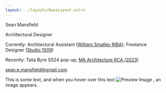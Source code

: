 ```yaml
---
layout: ../layouts/BaseLayout.astro
---
```

Sean Mansfield

Architectural Designer

Currently: Architectural Assistant ([William Smalley RIBA](https://williamsmalley.com)); Freelance Designer ([Studio 1009](https://www.10-09.com))

Recently: Talia Byre SS24 pop-up; [MA Architecture RCA (2023)](https://2023.rca.ac.uk/students/sean-mansfield/)

sean.e.mansfield@gmail.com 

This is some text, and when you hover over 
<span class="hover-text">this text 
  <img src="/IMG_0725.jpeg" alt="Preview Image" class="hover-image" />
</span>, an image appears.


<!-- <a class="hoverText"> 
<p>Hover</p>
    <div>
        <img
            src="/sashwindows.jpeg" 
            height="300px"
        />
    </div>
</a> 
